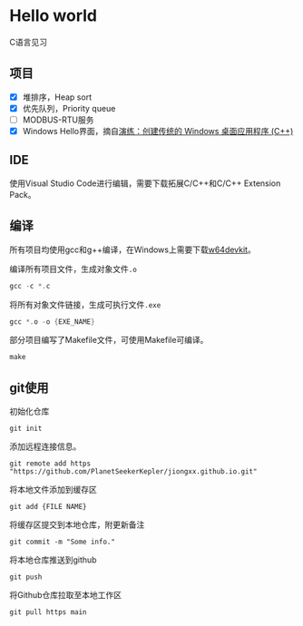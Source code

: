 # Hello world

C语言见习

## 项目

- [x] 堆排序，Heap sort
- [x] 优先队列，Priority queue
- [ ] MODBUS-RTU服务
- [x] Windows Hello界面，摘自[演练：创建传统的 Windows 桌面应用程序 (C++)](https://learn.microsoft.com/zh-cn/cpp/windows/walkthrough-creating-windows-desktop-applications-cpp?view=msvc-170)

## IDE

使用Visual Studio Code进行编辑，需要下载拓展C/C++和C/C++ Extension Pack。

## 编译

所有项目均使用gcc和g++编译，在Windows上需要下载[w64devkit](https://github.com/skeeto/w64devkit)。

编译所有项目文件，生成对象文件`.o`
```c
gcc -c *.c
```

将所有对象文件链接，生成可执行文件`.exe`
```c
gcc *.o -o {EXE_NAME}
```

部分项目编写了Makefile文件，可使用Makefile可编译。
```Makefile
make
```

## git使用

初始化仓库
```git
git init
```

添加远程连接信息。
```git
git remote add https "https://github.com/PlanetSeekerKepler/jiongxx.github.io.git"
```

将本地文件添加到缓存区
```git
git add {FILE NAME}
```

将缓存区提交到本地仓库，附更新备注
```git
git commit -m "Some info."
```

将本地仓库推送到github
```git
git push
```

将Github仓库拉取至本地工作区
```git
git pull https main
```



